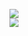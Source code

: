 [![](https://img.shields.io/badge/Made%20With-Github%20Spray-lightgrey.svg?style=for-the-badge&logo=github)](https://github.com/Annihil/github-spray#2165)  
[![](https://i.imgur.com/2DrTn0Z.gif)](https://github.com/Annihil/github-spray)